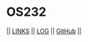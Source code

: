 # OS232

|| [LINKS](LINKS/) || [LOG](TXT/mylog.txt) || [GitHub](https://github.com/asteriskzie/os232/) ||
